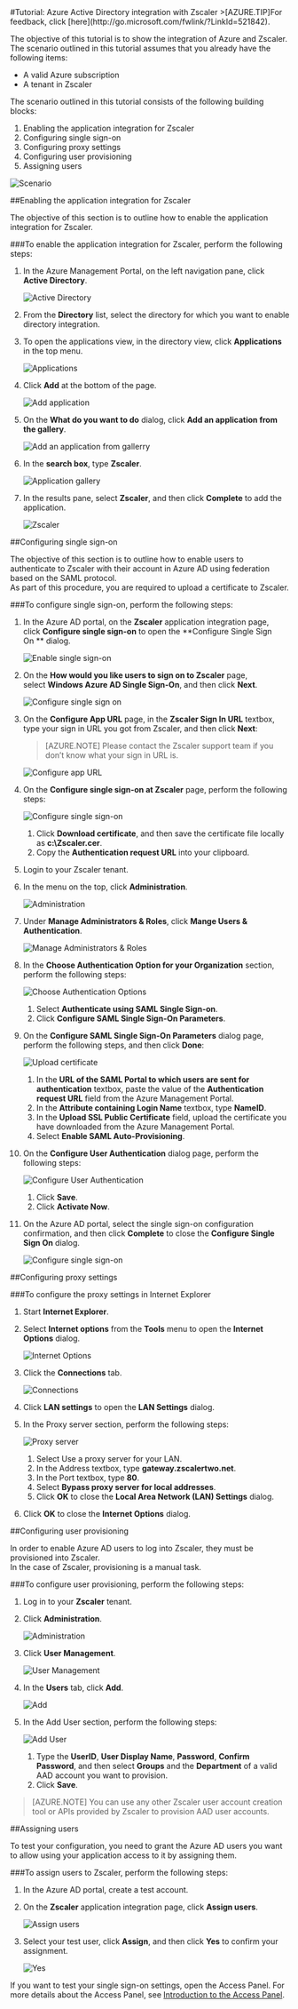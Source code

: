 <properties pageTitle="Tutorial: Azure Active Directory integration with Zscaler | Windows Azure" description="Learn how to use Zscaler with Azure Active Directory to enable single sign-on, automated provisioning, and more!." services="active-directory" authors="MarkusVi"  documentationCenter="na" manager="stevenpo"/>
<tags
	ms.service="active-directory"
	ms.date="08/01/2015"
	wacn.date=""/>
#Tutorial: Azure Active Directory integration with Zscaler
<!-- deleted by customization
>[AZURE.TIP]For feedback, click [here](https://social.msdn.microsoft.com/Forums/azure/zh-cn/7a4e7811-5ce2-469a-a789-60a539125c74/tutorial-azure-ad-integration-with-zscaler?forum=WindowsAzureAD).
-->
<!-- keep by customization: begin -->
>[AZURE.TIP]For feedback, click [here](http://go.microsoft.com/fwlink/?LinkId=521842).
<!-- keep by customization: end -->
  
The objective of this tutorial is to show the integration of Azure and Zscaler. The scenario outlined in this tutorial assumes that you already have the following items:

-   A valid Azure subscription
-   A tenant in Zscaler
  
The scenario outlined in this tutorial consists of the following building blocks:

1.  Enabling the application integration for Zscaler
2.  Configuring single sign-on
3.  Configuring proxy settings
4.  Configuring user provisioning
5.  Assigning users

![Scenario](./media/active-directory-saas-zscaler-tutorial/IC769226.png "Scenario")

##Enabling the application integration for Zscaler
  
The objective of this section is to outline how to enable the application integration for Zscaler.

###To enable the application integration for Zscaler, perform the following steps:

1.  In the Azure Management Portal, on the left navigation pane, click **Active Directory**.

    ![Active Directory](./media/active-directory-saas-zscaler-tutorial/IC700993.png "Active Directory")

2.  From the **Directory** list, select the directory for which you want to enable directory integration.

3.  To open the applications view, in the directory view, click **Applications** in the top menu.

    ![Applications](./media/active-directory-saas-zscaler-tutorial/IC700994.png "Applications")

4.  Click **Add** at the bottom of the page.

    ![Add application](./media/active-directory-saas-zscaler-tutorial/IC749321.png "Add application")

5.  On the **What do you want to do** dialog, click **Add an application from the gallery**.

    ![Add an application from gallerry](./media/active-directory-saas-zscaler-tutorial/IC749322.png "Add an application from gallerry")

6.  In the **search box**, type **Zscaler**.

    ![Application gallery](./media/active-directory-saas-zscaler-tutorial/IC769227.png "Application gallery")

7.  In the results pane, select **Zscaler**, and then click **Complete** to add the application.

    ![Zscaler](./media/active-directory-saas-zscaler-tutorial/IC769228.png "Zscaler")

##Configuring single sign-on
  
The objective of this section is to outline how to enable users to authenticate to Zscaler with their account in Azure AD using federation based on the SAML protocol.  
As part of this procedure, you are required to upload a certificate to Zscaler.

###To configure single sign-on, perform the following steps:

1.  In the Azure AD portal, on the **Zscaler** application integration page, click **Configure single sign-on** to open the **Configure Single Sign On ** dialog.

    ![Enable single sign-on](./media/active-directory-saas-zscaler-tutorial/IC769229.png "Enable single sign-on")

2.  On the **How would you like users to sign on to Zscaler** page, select **Windows Azure AD Single Sign-On**, and then click **Next**.

    ![Configure single sign on](./media/active-directory-saas-zscaler-tutorial/IC769230.png "Configure single sign on")

3.  On the **Configure App URL** page, in the **Zscaler Sign In URL** textbox, type your sign in URL you got from Zscaler, and then click **Next**: 

    >[AZURE.NOTE] Please contact the Zscaler support team if you don’t know what your sign in URL is.

    ![Configure app URL](./media/active-directory-saas-zscaler-tutorial/IC769231.png "Configure app URL")

4.  On the **Configure single sign-on at Zscaler** page, perform the following steps:

    ![Configure single sign-on](./media/active-directory-saas-zscaler-tutorial/IC769232.png "Configure single sign-on")

    1.  Click **Download certificate**, and then save the certificate file locally as **c:\\Zscaler.cer**.
    2.  Copy the **Authentication request URL** into your clipboard.

5.  Login to your Zscaler tenant.

6.  In the menu on the top, click **Administration**.

    ![Administration](./media/active-directory-saas-zscaler-tutorial/IC769486.png "Administration")

7.  Under **Manage Administrators & Roles**, click **Mange Users & Authentication**.

    ![Manage Administrators & Roles](./media/active-directory-saas-zscaler-tutorial/IC769487.png "Manage Administrators & Roles")

8.  In the **Choose Authentication Option for your Organization** section, perform the following steps:

    ![Choose Authentication Options](./media/active-directory-saas-zscaler-tutorial/IC769488.png "Choose Authentication Options")

    1.  Select **Authenticate using SAML Single Sign-on**.
    2.  Click **Configure SAML Single Sign-On Parameters**.

9.  On the **Configure SAML Single Sign-On Parameters** dialog page, perform the following steps, and then click **Done**:

    ![Upload certificate](./media/active-directory-saas-zscaler-tutorial/IC769489.png "Upload certificate")

    1.  In the **URL of the SAML Portal to which users are sent for authentication** textbox, paste the value of the **Authentication request URL** field from the Azure Management Portal.
    2.  In the **Attribute containing Login Name** textbox, type **NameID**.
    3.  In the **Upload SSL Public Certificate** field, upload the certificate you have downloaded from the Azure Management Portal.
    4.  Select **Enable SAML Auto-Provisioning**.

10. On the **Configure User Authentication** dialog page, perform the following steps:

    ![Configure User Authentication](./media/active-directory-saas-zscaler-tutorial/IC769490.png "Configure User Authentication")

    1.  Click **Save**.
    2.  Click **Activate Now**.

11. On the Azure AD portal, select the single sign-on configuration confirmation, and then click **Complete** to close the **Configure Single Sign On** dialog.

    ![Configure single sign-on](./media/active-directory-saas-zscaler-tutorial/IC769491.png "Configure single sign-on")

##Configuring proxy settings

###To configure the proxy settings in Internet Explorer

1.  Start **Internet Explorer**.

2.  Select **Internet options** from the **Tools** menu to open the **Internet Options** dialog.

    ![Internet Options](./media/active-directory-saas-zscaler-tutorial/IC769492.png "Internet Options")

3.  Click the **Connections** tab.

    ![Connections](./media/active-directory-saas-zscaler-tutorial/IC769493.png "Connections")

4.  Click **LAN settings** to open the **LAN Settings** dialog.

5.  In the Proxy server section, perform the following steps:

    ![Proxy server](./media/active-directory-saas-zscaler-tutorial/IC769494.png "Proxy server")

    1.  Select Use a proxy server for your LAN.
    2.  In the Address textbox, type **gateway.zscalertwo.net**.
    3.  In the Port textbox, type **80**.
    4.  Select **Bypass proxy server for local addresses**.
    5.  Click **OK** to close the **Local Area Network (LAN) Settings** dialog.

6.  Click **OK** to close the **Internet Options** dialog.

##Configuring user provisioning
  
In order to enable Azure AD users to log into Zscaler, they must be provisioned into Zscaler.  
In the case of Zscaler, provisioning is a manual task.

###To configure user provisioning, perform the following steps:

1.  Log in to your **Zscaler** tenant.

2.  Click **Administration**.

    ![Administration](./media/active-directory-saas-zscaler-tutorial/IC781035.png "Administration")

3.  Click **User Management**.

    ![User Management](./media/active-directory-saas-zscaler-tutorial/IC781036.png "User Management")

4.  In the **Users** tab, click **Add**.

    ![Add](./media/active-directory-saas-zscaler-tutorial/IC781037.png "Add")

5.  In the Add User section, perform the following steps:

    ![Add User](./media/active-directory-saas-zscaler-tutorial/IC781038.png "Add User")

    1.  Type the **UserID**, **User Display Name**, **Password**, **Confirm Password**, and then select **Groups** and the **Department** of a valid AAD account you want to provision.
    2.  Click **Save**.

>[AZURE.NOTE] You can use any other Zscaler user account creation tool or APIs provided by Zscaler to provision AAD user accounts.

##Assigning users
  
To test your configuration, you need to grant the Azure AD users you want to allow using your application access to it by assigning them.

###To assign users to Zscaler, perform the following steps:

1.  In the Azure AD portal, create a test account.

2.  On the **Zscaler** application integration page, click **Assign users**.

    ![Assign users](./media/active-directory-saas-zscaler-tutorial/IC769495.png "Assign users")

3.  Select your test user, click **Assign**, and then click **Yes** to confirm your assignment.

    ![Yes](./media/active-directory-saas-zscaler-tutorial/IC767830.png "Yes")
  
If you want to test your single sign-on settings, open the Access Panel. For more details about the Access Panel, see [Introduction to the Access Panel](https://msdn.microsoft.com/zh-cn/library/dn308586).
